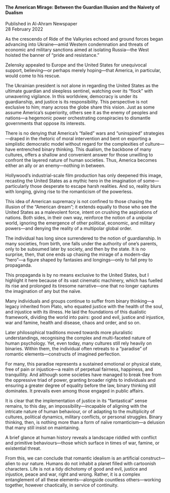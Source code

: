 <h4>The American Mirage: Between the Guardian Illusion and the Naivety of Dualism</h4>


Published in Al-Ahram Newspaper
<br>
28 February 2022


As the crescendo of Ride of the Valkyries echoed and ground forces began advancing into Ukraine—amid Western condemnation and threats of economic and military sanctions aimed at isolating Russia—the West hoisted the banner of “pride and resistance.”

Zelensky appealed to Europe and the United States for unequivocal support, believing—or perhaps merely hoping—that America, in particular, would come to his rescue.

The Ukrainian president is not alone in regarding the United States as the ultimate guardian and sleepless sentinel, watching over its “flock” with unwavering vigilance. In this worldview, democracy is under its guardianship, and justice is its responsibility. This perspective is not exclusive to him; many across the globe share this vision. Just as some assume America’s superiority, others see it as the enemy of peoples and nations—a hegemonic power orchestrating conspiracies to dismantle governments that oppose its interests.

There is no denying that America’s “failed” wars and “uninspired” strategies—draped in the rhetoric of moral intervention and bent on exporting a simplistic democratic model without regard for the complexities of culture—have entrenched binary thinking. This dualism, the backbone of many cultures, offers a shallow and convenient answer for those unwilling to confront the layered nature of human societies. Thus, America becomes either an ally or an enemy—nothing in between.

Hollywood’s industrial-scale film production has only deepened this image, recasting the United States as a mythic hero in the imagination of some—particularly those desperate to escape harsh realities. And so, reality blurs with longing, giving rise to the romanticism of the powerless.

This idea of American supremacy is not confined to those chasing the illusion of the “American dream”; it extends equally to those who see the United States as a malevolent force, intent on crushing the aspirations of nations. Both sides, in their own way, reinforce the notion of a unipolar world, ignoring the emergence of other political, economic, and military powers—and denying the reality of a multipolar global order.

The individual has long since surrendered to the notion of guardianship. In many societies, from birth, one falls under the authority of one’s parents, only to be subsumed later by society, and then by the state. It is no surprise, then, that one ends up chasing the mirage of a modern-day “hero”—a figure shaped by fantasies and longings—only to fall prey to propaganda.

This propaganda is by no means exclusive to the United States, but I highlight it here because of its vast cinematic machinery, which has fuelled its rise and prolonged its tiresome narrative—one that no longer captures the imagination of any but the naïve.

Many individuals and groups continue to suffer from binary thinking—a legacy inherited from Plato, who equated justice with the health of the soul, and injustice with its illness. He laid the foundations of this dualistic framework, dividing the world into pairs: good and evil, justice and injustice, war and famine, health and disease, chaos and order, and so on.

Later philosophical traditions moved towards more pluralistic understandings, recognising the complex and multi-faceted nature of human psychology. Yet, even today, many cultures still rely heavily on binaries. Within them, the individual often retreats to a “paradise” of romantic elements—constructs of imagined perfection.

For many, this paradise represents a sustained emotional or physical state, free of pain or injustice—a realm of perpetual fairness, happiness, and tranquillity. And although some societies have managed to break free from the oppressive triad of power, granting broader rights to individuals and ensuring a greater degree of equality before the law, binary thinking still dominates. It prevails even among those engaged in public affairs.

It is clear that the implementation of justice in its “fantastical” sense remains, to this day, an impossibility—incapable of aligning with the intricate nature of human behaviour, or of adapting to the multiplicity of cultures, political dynamics, military conflicts, or personal struggles. Binary thinking, then, is nothing more than a form of naïve romanticism—a delusion that many still insist on maintaining.

A brief glance at human history reveals a landscape riddled with conflict and primitive behaviours—those which surface in times of war, famine, or existential threat.

From this, we can conclude that romantic idealism is an artificial construct—alien to our nature. Humans do not inhabit a planet filled with cartoonish characters. Life is not a tidy dichotomy of good and evil, justice and injustice, peace and war, right and wrong. Rather, it is a complex entanglement of all these elements—alongside countless others—working together, however chaotically, in service of continuity.